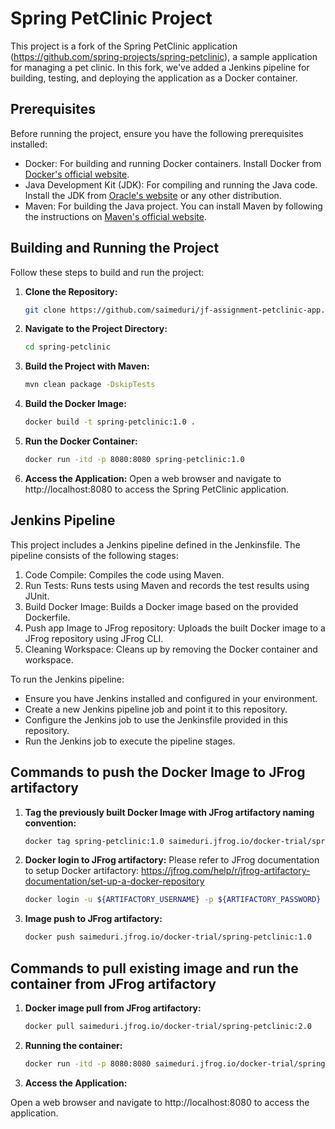 # Spring PetClinic Project

This project is a fork of the Spring PetClinic application (https://github.com/spring-projects/spring-petclinic), a sample application for managing a pet clinic. In this fork, we've added a Jenkins pipeline for building, testing, and deploying the application as a Docker container.

## Prerequisites

Before running the project, ensure you have the following prerequisites installed:

- Docker: For building and running Docker containers. Install Docker from [Docker's official website](https://www.docker.com/get-started).
- Java Development Kit (JDK): For compiling and running the Java code. Install the JDK from [Oracle's website](https://www.oracle.com/java/technologies/javase-downloads.html) or any other distribution.
- Maven: For building the Java project. You can install Maven by following the instructions on [Maven's official website](https://maven.apache.org/download.cgi).

## Building and Running the Project

Follow these steps to build and run the project:

1. **Clone the Repository:**

   ```bash
   git clone https://github.com/saimeduri/jf-assignment-petclinic-app.git

2. **Navigate to the Project Directory:**
   
   ```bash
   cd spring-petclinic

3. **Build the Project with Maven:**
   
   ```bash
   mvn clean package -DskipTests

4. **Build the Docker Image:**
   
   ```bash
   docker build -t spring-petclinic:1.0 .

5. **Run the Docker Container:**

   ```bash
   docker run -itd -p 8080:8080 spring-petclinic:1.0

6. **Access the Application:**
Open a web browser and navigate to http://localhost:8080 to access the Spring PetClinic application.

## Jenkins Pipeline

This project includes a Jenkins pipeline defined in the Jenkinsfile. The pipeline consists of the following stages:
1. Code Compile: Compiles the code using Maven.
2. Run Tests: Runs tests using Maven and records the test results using JUnit.
3. Build Docker Image: Builds a Docker image based on the provided Dockerfile.
4. Push app Image to JFrog repository: Uploads the built Docker image to a JFrog repository using JFrog CLI.
5. Cleaning Workspace: Cleans up by removing the Docker container and workspace.

To run the Jenkins pipeline:
- Ensure you have Jenkins installed and configured in your environment.
- Create a new Jenkins pipeline job and point it to this repository.
- Configure the Jenkins job to use the Jenkinsfile provided in this repository.
- Run the Jenkins job to execute the pipeline stages.

## Commands to push the Docker Image to JFrog artifactory

1. **Tag the previously built Docker Image with JFrog artifactory naming convention:**

   ```bash
   docker tag spring-petclinic:1.0 saimeduri.jfrog.io/docker-trial/spring-petclinic:1.0

2. **Docker login to JFrog artifactory:**
Please refer to JFrog documentation to setup Docker artifactory: https://jfrog.com/help/r/jfrog-artifactory-documentation/set-up-a-docker-repository

   ```bash
   docker login -u ${ARTIFACTORY_USERNAME} -p ${ARTIFACTORY_PASSWORD} ${JFROG_URL}

3. **Image push to JFrog artifactory:**

   ```bash
   docker push saimeduri.jfrog.io/docker-trial/spring-petclinic:1.0

## Commands to pull existing image and run the container from JFrog artifactory

1. **Docker image pull from JFrog artifactory:**

   ```bash
   docker pull saimeduri.jfrog.io/docker-trial/spring-petclinic:2.0

2. **Running the container:**

   ```bash
   docker run -itd -p 8080:8080 saimeduri.jfrog.io/docker-trial/spring-petclinic:2.0

3. **Access the Application:**

Open a web browser and navigate to http://localhost:8080 to access the application.